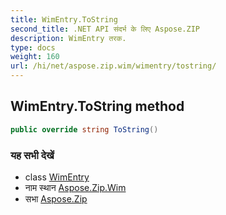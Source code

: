 ```yaml
---
title: WimEntry.ToString
second_title: .NET API संदर्भ के लिए Aspose.ZIP
description: WimEntry तरक. 
type: docs
weight: 160
url: /hi/net/aspose.zip.wim/wimentry/tostring/
---
```

## WimEntry.ToString method

```csharp
public override string ToString()
```

### यह सभी देखें

* class [WimEntry](../)
* नाम स्थान [Aspose.Zip.Wim](../../wimentry/)
* सभा [Aspose.Zip](../../../)



